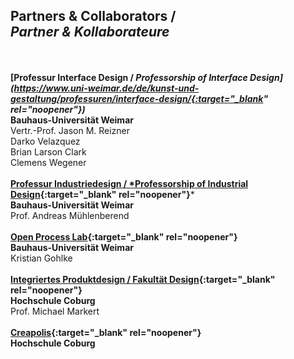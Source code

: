 ## Partners &amp; Collaborators / <br />*Partner &amp; Kollaborateure*
<br /><br />
**[Professur Interface Design / *Professorship of Interface Design](https://www.uni-weimar.de/de/kunst-und-gestaltung/professuren/interface-design/{:target="_blank" rel="noopener"})***<br />
**Bauhaus-Universität Weimar**<br />
Vertr.-Prof. Jason M. Reizner<br />
Darko Velazquez<br />
Brian Larson Clark<br />
Clemens Wegener<br />
<br />
**[Professur Industriedesign / *Professorship of Industrial Design](https://www.uni-weimar.de/en/art-and-design/structure/disciplines-staff/produktdesign-product-design/prof-andreas-muehlenberend/){:target="_blank" rel="noopener"}***<br />
**Bauhaus-Universität Weimar**<br />
Prof. Andreas Mühlenberend<br />
<br />
**[Open Process Lab](http://opl.bauhausinteraction.org/){:target="_blank" rel="noopener"}**<br />
**Bauhaus-Universität Weimar**<br />
Kristian Gohlke<br />
<br />
**[Integriertes Produktdesign / Fakultät Design](https://www.integriertesproduktdesign-coburg.de/){:target="_blank" rel="noopener"}**<br />
**Hochschule Coburg**<br />
Prof. Michael Markert<br />
<br />
**[Creapolis](https://www.creapolis-coburg.de/){:target="_blank" rel="noopener"}**<br />
**Hochschule Coburg**<br />
